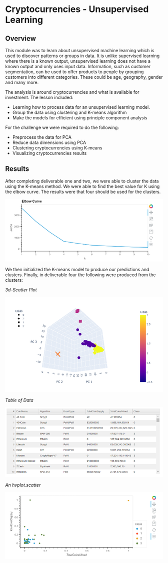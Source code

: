 # Cryptocurrencies - Unsupervised Learning

## Overview
This module was to learn about unsupervised machine learning which is used to discover patterns or groups in data. It is unlike supervised learning where there is a known output, unsupervised learning does not have a known output and only uses input data. Information, such as customer segmentation, can be used to offer products to people by grouping customers into different categories. These could be age, geography, gender and many more.

The analysis is around cryptocurrencies and what is available for investment. The lesson included:
* Learning how to process data for an unsupervised learning model.
* Group the data using clustering and K-means algorithm
* Make the models for efficient using principle component analysis

For the challenge we were required to do the following:
* Preprocess the data for PCA
* Reduce data dimensions using PCA
* Clustering cryptocurrencies using K-means
* Visualizing cryptocurrencies results

## Results
After completing deliverable one and two, we were able to cluster the data using the K-means method. We were able to find the best value for K using the elbow curve. The results were that four should be used for the clusters.


![](Resources\elbow_curve.png)

We then initialized the K-means model to produce our predictions and clusters.  Finally, in deliverable four the following were produced from the clusters:

*3d-Scatter Plot*

![](Resources\3d.PNG)

 *Table of Data*

![](Resources\table.PNG)

*An hvplot.scatter*

![](Resources\hvplot.PNG)